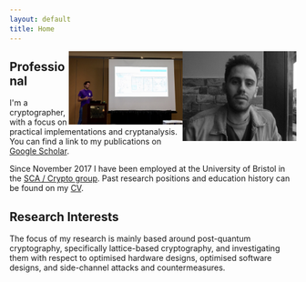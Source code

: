 ```yaml
---
layout: default
title: Home
---
```


<img align="right" src="files/fullsizeoutput_1fe1.jpeg" alt="drawing" style="width:200px;"/>
<img align="right" src="files/fullsizeoutput_1fe7.jpeg" alt="drawing" style="width:200px;"/>

## Professional 

I'm a cryptographer, with a focus on practical implementations and cryptanalysis. 
You can find a link to my publications on [Google Scholar](https://scholar.google.co.uk/citations?user=LItUNn4AAAAJ&hl=en).

Since November 2017 I have been employed at the University of Bristol in the [SCA / Crypto group](http://www.bristol-sca.com). Past research positions and education history can be found on my [CV](files/CV.pdf).

## Research Interests

The focus of my research is mainly based around post-quantum cryptography, specifically lattice-based cryptography, and investigating them with respect to optimised hardware designs, optimised software designs, and side-channel attacks and countermeasures.

